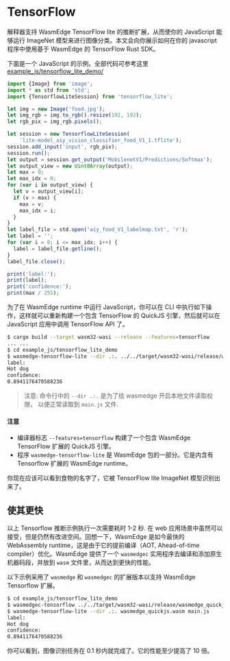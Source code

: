 # TensorFlow

解释器支持 WasmEdge TensorFlow lite 的推断扩展，从而使你的 JavaScript 能够运行 ImageNet 模型来进行图像分类。本文会向你展示如何在你的 javascript 程序中使用基于 WasmEdge 的 TensorFlow Rust SDK。

下面是一个 JavaScript 的示例。全部代码可参考这里 [example_js/tensorflow_lite_demo/](https://github.com/second-state/wasmedge-quickjs/tree/main/example_js/tensorflow_lite_demo)

```javascript
import {Image} from 'image';
import * as std from 'std';
import {TensorflowLiteSession} from 'tensorflow_lite';

let img = new Image('food.jpg');
let img_rgb = img.to_rgb().resize(192, 192);
let rgb_pix = img_rgb.pixels();

let session = new TensorflowLiteSession(
    'lite-model_aiy_vision_classifier_food_V1_1.tflite');
session.add_input('input', rgb_pix);
session.run();
let output = session.get_output('MobilenetV1/Predictions/Softmax');
let output_view = new Uint8Array(output);
let max = 0;
let max_idx = 0;
for (var i in output_view) {
  let v = output_view[i];
  if (v > max) {
    max = v;
    max_idx = i;
  }
}
let label_file = std.open('aiy_food_V1_labelmap.txt', 'r');
let label = '';
for (var i = 0; i <= max_idx; i++) {
  label = label_file.getline();
}
label_file.close();

print('label:');
print(label);
print('confidence:');
print(max / 255);
```

为了在 WasmEdge runtime 中运行 JavaScript，你可以在 CLI 中执行如下操作，这样就可以重新构建一个包含 TensorFlow 的 QuickJS 引擎，然后就可以在 JavaScript 应用中调用 TensorFlow API 了。

```bash
$ cargo build --target wasm32-wasi --release --features=tensorflow
... ...
$ cd example_js/tensorflow_lite_demo
$ wasmedge-tensorflow-lite --dir .:. ../../target/wasm32-wasi/release/wasmedge_quickjs.wasm main.js
label:
Hot dog
confidence:
0.8941176470588236
```

> 注意: 命令行中的 `--dir .:.` 是为了给 wasmedge 开启本地文件读取权限， 以便正常读取到 `main.js` 文件.
#### 注意

* 编译器标志 `--features=tensorflow` 构建了一个包含 WasmEdge TensorFlow 扩展的 QuickJS 引擎。
* 程序 `wasmedge-tensorflow-lite` 是 WasmEdge 包的一部分。它是内含有 Tensorflow 扩展的 WasmEdge runtime。

你现在应该可以看到食物的名字了，它被 TensorFlow lite ImageNet 模型识别出来了。
## 使其更快

以上 Tensorflow 推断示例执行一次需要耗时 1-2 秒. 在 web 应用场景中虽然可以接受，但是仍然有改进空间。回想一下，WasmEdge 是如今最快的 WebAssembly runtime，这是由于它的提前编译（AOT, Ahead-of-time compiler）优化。WasmEdge 提供了一个 `wasmedgec` 实用程序去编译和添加原生机器码段，并放到 `wasm` 文件里，从而达到更快的性能。

以下示例采用了 `wasmedge` 和 `wasmedgec` 的扩展版本以支持 WasmEdge Tensorflow 扩展。

```bash
$ cd example_js/tensorflow_lite_demo
$ wasmedgec-tensorflow ../../target/wasm32-wasi/release/wasmedge_quickjs.wasm wasmedge_quickjs.wasm
$ wasmedge-tensorflow-lite --dir .:. wasmedge_quickjs.wasm main.js
label:
Hot dog
confidence:
0.8941176470588236
```

你可以看到，图像识别任务在 0.1 秒内就完成了。它的性能至少提高了 10 倍。
